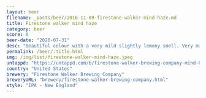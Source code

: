 ```yaml
---
layout: beer
filename: _posts/beer/2016-11-09-firestone-walker-mind-haze.md
title: Firestone walker mind haze
category: beer
score: 8
beer-date: "2020-07-31"
desc: "Beautiful colour with a very mild slightly lemony smell. Very mild on hops and slightly sour. No big flavours but could have a few of these"
permalink: /beer/:title.html
img: /img/list/firestone-walker-mind-haze.jpeg
untappd: "https://untappd.com/b/firestone-walker-brewing-company-mind-haze/2916237"
country: "United States"
brewery: "Firestone Walker Brewing Company"
breweryURL: "brewery/firestone-walker-brewing-company.html"
style: "IPA - New England"
---
```

